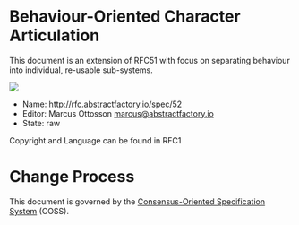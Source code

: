 # Behaviour-Oriented Character Articulation

This document is an extension of RFC51 with focus on separating behaviour into individual, re-usable sub-systems.

![](https://dl.dropbox.com/s/gaarxvlyx97ydf6/20140428_layered-articulation.png)

* Name: http://rfc.abstractfactory.io/spec/52
* Editor: Marcus Ottosson <marcus@abstractfactory.io>
* State: raw

Copyright and Language can be found in RFC1

# Change Process

This document is governed by the [Consensus-Oriented Specification System](http://www.digistan.org/spec:1/COSS) (COSS).